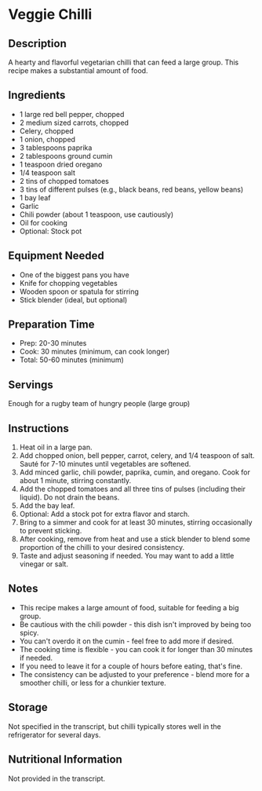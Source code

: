 # Veggie Chilli

## Description
A hearty and flavorful vegetarian chilli that can feed a large group. This recipe makes a substantial amount of food.

## Ingredients
- 1 large red bell pepper, chopped
- 2 medium sized carrots, chopped
- Celery, chopped
- 1 onion, chopped
- 3 tablespoons paprika
- 2 tablespoons ground cumin
- 1 teaspoon dried oregano
- 1/4 teaspoon salt
- 2 tins of chopped tomatoes
- 3 tins of different pulses (e.g., black beans, red beans, yellow beans)
- 1 bay leaf
- Garlic
- Chili powder (about 1 teaspoon, use cautiously)
- Oil for cooking
- Optional: Stock pot

## Equipment Needed
- One of the biggest pans you have
- Knife for chopping vegetables
- Wooden spoon or spatula for stirring
- Stick blender (ideal, but optional)

## Preparation Time
- Prep: 20-30 minutes
- Cook: 30 minutes (minimum, can cook longer)
- Total: 50-60 minutes (minimum)

## Servings
Enough for a rugby team of hungry people (large group)

## Instructions
1. Heat oil in a large pan.
2. Add chopped onion, bell pepper, carrot, celery, and 1/4 teaspoon of salt. Sauté for 7-10 minutes until vegetables are softened.
3. Add minced garlic, chili powder, paprika, cumin, and oregano. Cook for about 1 minute, stirring constantly.
4. Add the chopped tomatoes and all three tins of pulses (including their liquid). Do not drain the beans.
5. Add the bay leaf.
6. Optional: Add a stock pot for extra flavor and starch.
7. Bring to a simmer and cook for at least 30 minutes, stirring occasionally to prevent sticking.
8. After cooking, remove from heat and use a stick blender to blend some proportion of the chilli to your desired consistency.
9. Taste and adjust seasoning if needed. You may want to add a little vinegar or salt.

## Notes
- This recipe makes a large amount of food, suitable for feeding a big group.
- Be cautious with the chili powder - this dish isn't improved by being too spicy.
- You can't overdo it on the cumin - feel free to add more if desired.
- The cooking time is flexible - you can cook it for longer than 30 minutes if needed.
- If you need to leave it for a couple of hours before eating, that's fine.
- The consistency can be adjusted to your preference - blend more for a smoother chilli, or less for a chunkier texture.

## Storage
Not specified in the transcript, but chilli typically stores well in the refrigerator for several days.

## Nutritional Information
Not provided in the transcript.
